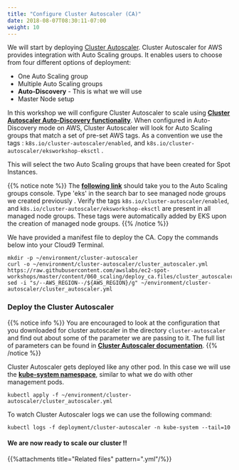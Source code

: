 ```yaml
---
title: "Configure Cluster Autoscaler (CA)"
date: 2018-08-07T08:30:11-07:00
weight: 10
---
```


We will start by deploying [Cluster Autoscaler](https://github.com/kubernetes/autoscaler/tree/master/cluster-autoscaler). Cluster Autoscaler for AWS provides integration with Auto Scaling groups. It enables users to choose from four different options of deployment:

* One Auto Scaling group
* Multiple Auto Scaling groups
* **Auto-Discovery** - This is what we will use
* Master Node setup

In this workshop we will configure Cluster Autoscaler to scale using **[Cluster Autoscaler Auto-Discovery functionality](https://github.com/kubernetes/autoscaler/blob/master/cluster-autoscaler/FAQ.md)**. When configured in Auto-Discovery mode on AWS, Cluster Autoscaler will look for Auto Scaling groups that match a set of pre-set AWS tags. As a convention we use the tags : `k8s.io/cluster-autoscaler/enabled`, and `k8s.io/cluster-autoscaler/eksworkshop-eksctl` .

This will select the two Auto Scaling groups that have been created for Spot Instances.

{{% notice note %}}
The  **[following link](https://console.aws.amazon.com/ec2autoscaling/home?#/details)** should take you to the
Auto Scaling groups console. Type 'eks' in the search bar to see managed node groups we created previously . Verify 
the tags `k8s.io/cluster-autoscaler/enabled`, and `k8s.io/cluster-autoscaler/eksworkshop-eksctl` are present 
in all managed node groups. These tags were automatically added by EKS upon the creation of managed node groups.
{{% /notice %}}

We have provided a manifest file to deploy the CA. Copy the commands below into your Cloud9 Terminal. 

```
mkdir -p ~/environment/cluster-autoscaler
curl -o ~/environment/cluster-autoscaler/cluster_autoscaler.yml https://raw.githubusercontent.com/awslabs/ec2-spot-workshops/master/content/060_scaling/deploy_ca.files/cluster_autoscaler.yml
sed -i "s/--AWS_REGION--/${AWS_REGION}/g" ~/environment/cluster-autoscaler/cluster_autoscaler.yml
```

### Deploy the Cluster Autoscaler

{{% notice info %}}
You are encouraged to look at the configuration that you downloaded for cluster autoscaler in the directory `cluster-autoscaler` and find out about some of the parameter we are passing to it. The full list of parameters can be found in **[Cluster Autoscaler documentation](https://github.com/kubernetes/autoscaler/blob/master/cluster-autoscaler/FAQ.md#what-are-the-parameters-to-ca)**. 
{{% /notice %}}

Cluster Autoscaler gets deployed like any other pod. In this case we will use the **[kube-system namespace](https://kubernetes.io/docs/concepts/overview/working-with-objects/namespaces/)**, similar to what we do with other management pods.

```
kubectl apply -f ~/environment/cluster-autoscaler/cluster_autoscaler.yml
```

To watch Cluster Autoscaler logs we can use the following command:
```
kubectl logs -f deployment/cluster-autoscaler -n kube-system --tail=10
```

#### We are now ready to scale our cluster !!

{{%attachments title="Related files" pattern=".yml"/%}}
